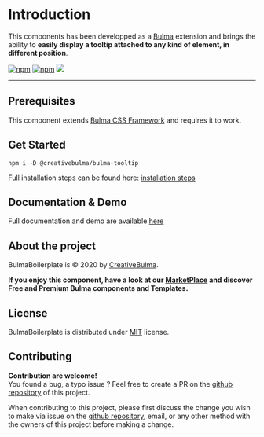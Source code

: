 # Introduction
This components has been developped as a [Bulma](https://bulma.io) extension and brings the ability to **easily display a tooltip attached to any kind of element, in different position**.

[![npm](https://img.shields.io/npm/v/@creativebulma/bulma-tooltip.svg)](https://www.npmjs.com/package/@creativebulma/bulma-tooltip)
[![npm](https://img.shields.io/npm/dm/@creativebulma/bulma-tooltip.svg)](https://www.npmjs.com/package/@creativebulma/bulma-tooltip)
[![](https://data.jsdelivr.com/v1/package/npm/@creativebulma/bulma-tooltip/badge)](https://www.jsdelivr.com/package/npm/@creativebulma/bulma-tooltip)

---

## Prerequisites
This component extends [Bulma CSS Framework](https://bulma.io) and requires it to work.

## Get Started
```shell
npm i -D @creativebulma/bulma-tooltip
```
Full installation steps can be found here: [installation steps](https://demo.creativebulma.net/components/tooltip/1.2/get-started)

## Documentation & Demo
Full documentation and demo are available [here](https://demo.creativebulma.net/components/tooltip/1.2/get-started)

## About the project
BulmaBoilerplate is © 2020 by [CreativeBulma](https://creativebulma.net).

**If you enjoy this component, have a look at our [MarketPlace](https://creativebulma.net) and discover Free and Premium Bulma components and Templates.**

## License
BulmaBoilerplate is distributed under [MIT](https://github.com/CreativeBulma/bulma-tooltip/blob/master/LICENSE) license.

## Contributing
**Contribution are welcome!**  
You found a bug, a typo issue ? Feel free to create a PR on the [github repository](https://github.com/CreativeBulma/bulma-tooltip/) of this project.

When contributing to this project, please first discuss the change you wish to make via issue on the [github repository](https://github.com/CreativeBulma/bulma-tooltip/issues), email, or any other method with the owners of this project before making a change.